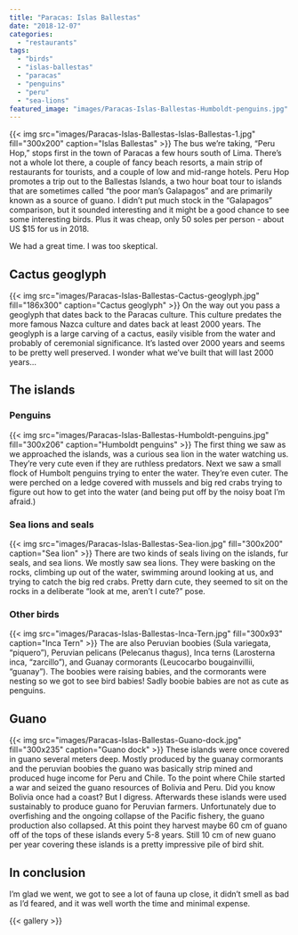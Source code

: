 ```yaml
---
title: "Paracas: Islas Ballestas"
date: "2018-12-07"
categories: 
  - "restaurants"
tags: 
  - "birds"
  - "islas-ballestas"
  - "paracas"
  - "penguins"
  - "peru"
  - "sea-lions"
featured_image: "images/Paracas-Islas-Ballestas-Humboldt-penguins.jpg"
---
```

{{< img src="images/Paracas-Islas-Ballestas-Islas-Ballestas-1.jpg" fill="300x200" caption="Islas Ballestas" >}}
The bus we’re taking, “Peru Hop,” stops first in the town of Paracas a
few hours south of Lima. There’s not a whole lot there, a couple of
fancy beach resorts, a main strip of restaurants for tourists, and a
couple of low and mid-range hotels. Peru Hop promotes a trip out to
the Ballestas Islands, a two hour boat tour to islands that are
sometimes called “the poor man’s Galapagos” and are primarily known as
a source of guano. I didn’t put much stock in the “Galapagos”
comparison, but it sounded interesting and it might be a good chance
to see some interesting birds. Plus it was cheap, only 50 soles per
person - about US $15 for us in 2018.

We had a great time. I was too skeptical.

## Cactus geoglyph

{{< img src="images/Paracas-Islas-Ballestas-Cactus-geoglyph.jpg" fill="186x300" caption="Cactus geoglyph" >}}
On the way out you pass a geoglyph that dates back to the Paracas
culture. This culture predates the more famous Nazca culture and dates
back at least 2000 years. The geoglyph is a large carving of a cactus,
easily visible from the water and probably of ceremonial
significance. It’s lasted over 2000 years and seems to be pretty well
preserved. I wonder what we’ve built that will last 2000 years…

## The islands

### Penguins

{{< img src="images/Paracas-Islas-Ballestas-Humboldt-penguins.jpg" fill="300x206" caption="Humboldt penguins" >}}
The first thing we saw as we approached the islands, was a curious sea
lion in the water watching us. They’re very cute even if they are
ruthless predators. Next we saw a small flock of Humbolt penguins
trying to enter the water. They’re even cuter. The were perched on a
ledge covered with mussels and big red crabs trying to figure out how
to get into the water (and being put off by the noisy boat I’m
afraid.)

### Sea lions and seals

{{< img src="images/Paracas-Islas-Ballestas-Sea-lion.jpg" fill="300x200" caption="Sea lion" >}}
There are two kinds of seals living on the islands, fur seals, and sea
lions. We mostly saw sea lions. They were basking on the rocks,
climbing up out of the water, swimming around looking at us, and
trying to catch the big red crabs. Pretty darn cute, they seemed to
sit on the rocks in a deliberate “look at me, aren’t I cute?” pose.

### Other birds

{{< img src="images/Paracas-Islas-Ballestas-Inca-Tern.jpg" fill="300x93" caption="Inca Tern" >}}
The are also Peruvian boobies (Sula variegata, “piquero”), Peruvian
pelicans (Pelecanus thagus), Inca terns (Larosterna inca, “zarcillo”),
and Guanay cormorants (Leucocarbo bougainvillii, “guanay”). The
boobies were raising babies, and the cormorants were nesting so we got
to see bird babies! Sadly boobie babies are not as cute as penguins.

## Guano

{{< img src="images/Paracas-Islas-Ballestas-Guano-dock.jpg" fill="300x235" caption="Guano dock" >}}
These islands were once covered in guano several meters deep. Mostly
produced by the guanay cormorants and the peruvian boobies the guano
was basically strip mined and produced huge income for Peru and
Chile. To the point where Chile started a war and seized the guano
resources of Bolivia and Peru. Did you know Bolivia once had a coast?
But I digress. Afterwards these islands were used sustainably to
produce guano for Peruvian farmers. Unfortunately due to overfishing
and the ongoing collapse of the Pacific fishery, the guano production
also collapsed. At this point they harvest maybe 60 cm of guano off of
the tops of these islands every 5-8 years. Still 10 cm of new guano
per year covering these islands is a pretty impressive pile of bird
shit.

## In conclusion

I’m glad we went, we got to see a lot of fauna up close, it didn’t
smell as bad as I’d feared, and it was well worth the time and minimal
expense.

{{< gallery >}}
